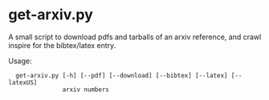 # get-arxiv.py

A small script to download pdfs and tarballs of an arxiv reference,
and crawl inspire for the bibtex/latex entry.

Usage:
```
  get-arxiv.py [-h] [--pdf] [--download] [--bibtex] [--latex] [--latexUS]
               arxiv numbers
```
